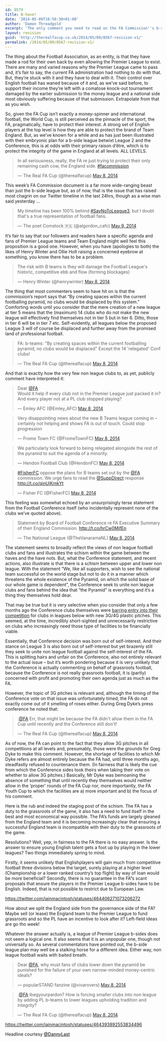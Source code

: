 ```yaml
---
id: 8579
title: B-have!
date: '2014-05-09T10:50:30+01:00'
author: 'Damon Threadgold'
excerpt: 'The only comment you need to read on the FA Commission''s b-side league idea. (Not true but have a read anyway).'
layout: revision
guid: 'http://therealfacup.co.uk/2014/05/09/8567-revision-v1/'
permalink: /2014/05/09/8567-revision-v1/
---
```


The thing about the Football Association, as an entity, is that they have made a rod for their own back by even allowing the Premier League to exist. There are many and varied reasons why the Premier League came to pass and, it’s fair to say, the current FA administration had nothing to do with that. But, they’re stuck with it and they have to deal with it. Their control over English football has waned because of it and, as we’ve said before, to support their income they’re left with a comatose knock-out tournament damaged by the earlier submission to the money league and a national side most obviously suffering because of that submission. Extrapolate from that as you wish.

So, given the FA Cup isn’t exactly a money-spinner and international football, the World Cup, is still perceived as the pinnacle of the sport, the FA, pragmatically, have to protect their interest. A strong set of English players at the top level is how they are able to protect the brand of Team England. But, as we’ve known for a while and as has just been illustrated with their embryonic plan for a b-side league betwixt League 2 and the Conference, this is at odds with their primary raison d’être, which is to protect the integrity of the game in England at all levels. ALL LEVELS.

> In all seriousness, really, the FA re just trying to protect their only remaining cash cow, the England side. [\#facommission](https://twitter.com/hashtag/facommission?src=hash&ref_src=twsrc%5Etfw)
> 
> — The Real FA Cup (@therealfacup) [May 8, 2014](https://twitter.com/therealfacup/status/464415451813261312?ref_src=twsrc%5Etfw)

<script async="" charset="utf-8" src="https://platform.twitter.com/widgets.js"></script>

This week’s FA Commission document is a far more wide-ranging beast than just the b-side league but, as of now, that is the issue that has raised most chagrin on our Twitter timeline in the last 24hrs, though as a wise man said yesterday …

> My timeline has been 100% behind [\#SayNoToLeague3](https://twitter.com/hashtag/SayNoToLeague3?src=hash&ref_src=twsrc%5Etfw), but I doubt that's a true representation of football fans.
> 
> — The poet Comstock 🇵🇸 (@algordon\_cafc) [May 9, 2014](https://twitter.com/algordon_cafc/status/464675560007159808?ref_src=twsrc%5Etfw)

<script async="" charset="utf-8" src="https://platform.twitter.com/widgets.js"></script>

It’s fair to say that our followers and readers have a specific agenda and fans of Premier League teams and Team England might well feel this proposition is a good one. However, when you have (apologies to both) the likes of Henry Winter and Ollie Holt raising a concerned eyebrow at something, you know there has to be a problem.

> The risk with B teams is they will damage the Football League's historic, competitive ebb and flow (forming blockages)
> 
> — Henry Winter (@henrywinter) [May 8, 2014](https://twitter.com/henrywinter/status/464392306867847168?ref_src=twsrc%5Etfw)

<script async="" charset="utf-8" src="https://platform.twitter.com/widgets.js"></script>

The thing that most commenters seem to have hit on is that the commission’s report says that “By creating spaces within the current footballing pyramid, no clubs would be displaced by this system.” Comforting words until you consider that the mere creation of a new league at tier 5 means that the (maximum) 14 clubs who do not make the new league will effectively find themselves not in tier 5 but in tier 6. Ditto, those in tier 6 will be in tier 7 etc. Self-evidently, all leagues below the proposed League 3 will of course be displaced and further away from the promised land of professional football.

> FA: b-teams: "By creating spaces within the current footballing pyramid, no clubs would be displaced" Except the 14 'relegated' Conf clubs!
> 
> — The Real FA Cup (@therealfacup) [May 8, 2014](https://twitter.com/therealfacup/status/464400833132912640?ref_src=twsrc%5Etfw)

<script async="" charset="utf-8" src="https://platform.twitter.com/widgets.js"></script>

And that is exactly how the very few non league clubs to, as yet, publicly comment have interpreted it:

> Dear [@FA](https://twitter.com/FA?ref_src=twsrc%5Etfw)  
> Would it help if every club not in the Premier League just packed it in?  
> And every player not at a PL club stopped playing?
> 
> — Emley AFC (@Emley\_AFC) [May 8, 2014](https://twitter.com/Emley_AFC/status/464449197400666112?ref_src=twsrc%5Etfw)

<script async="" charset="utf-8" src="https://platform.twitter.com/widgets.js"></script>

> Very disappointing news about the new B Teams league coming in – certainly not helping and shows FA is out of touch. Could stop progression
> 
> — Frome Town FC (@FromeTownFC) [May 8, 2014](https://twitter.com/FromeTownFC/status/464418096594571265?ref_src=twsrc%5Etfw)

<script async="" charset="utf-8" src="https://platform.twitter.com/widgets.js"></script>

> We particularly look forward to being relegated alongside the rest of the pyramid to suit the agenda of a minority.
> 
> — Hendon Football Club (@HendonFC) [May 8, 2014](https://twitter.com/HendonFC/status/464503528825057280?ref_src=twsrc%5Etfw)

<script async="" charset="utf-8" src="https://platform.twitter.com/widgets.js"></script>

> [\#FisherFC](https://twitter.com/hashtag/FisherFC?src=hash&ref_src=twsrc%5Etfw) oppose the plans for B teams set out by the [@FA](https://twitter.com/FA?ref_src=twsrc%5Etfw) commission. We urge fans to read the [@SuppDirect](https://twitter.com/SuppDirect?ref_src=twsrc%5Etfw) response <http://t.co/qinUiKmkYt>
> 
> — Fisher FC (@FisherFC) [May 8, 2014](https://twitter.com/FisherFC/status/464483981854248960?ref_src=twsrc%5Etfw)

<script async="" charset="utf-8" src="https://platform.twitter.com/widgets.js"></script>

This feeling was somewhat echoed by an unsurprisingly terse statement from the Football Conference itself (who incidentally represent none of the clubs we’ve quoted above).

> Statement by Board of Football Conference re FA Executive Summary of their England Commission. <http://t.co/hrCw0MjfEn>
> 
> — The National League (@TheVanaramaNL) [May 8, 2014](https://twitter.com/TheVanaramaNL/status/464503768495976448?ref_src=twsrc%5Etfw)

<script async="" charset="utf-8" src="https://platform.twitter.com/widgets.js"></script>

The statement seems to broadly reflect the views of non league football clubs and fans and illustrates the schism within the game between the haves and the have nots. But, what the Conference statement, and recent actions, also illustrate is that there is a schism between upper and lower non league. With the statement “We, like all supporters, wish to see the national team successful on the world stage but not to do it in a manner which threatens the whole existence of the Pyramid, on which the solid base of our whole game is dependent”, the Conference seek to unite non league clubs and fans behind the idea that “the Pyramid” is everything and it’s a thing they themselves hold dear.

That may be true but it is very selective when you consider that only a few months ago the Conference clubs themselves were [barring entry into their competition](http://www.bbc.co.uk/sport/0/football/25953774) for clubs in leagues below with new 3G/4G plastic pitches. This seemed, at the time, incredibly short-sighted and unnecessarily restrictive on clubs who increasingly need those type of facilities to be financially viable.

Essentially, that Conference decision was born out of self-interest. And their stance on League 3 is also born out of self-interest but yet brazenly still they seek to unite non league football against the self-interest of the FA. This is splitting hairs and unfair on the Conference, also not entirely relevant to the actual issue – but it’s worth pondering because it is very unlikely that the Conference is actually commenting on behalf of grassroots football, because the Conference is not really grassroots football, it is (partly) concerned with profit and promoting their own agenda just as much as the FA.

However, the topic of 3G pitches is relevant and, although the timing of the Conference vote on that issue was unfortunately timed, the FA do not exactly come out of it smelling of roses either. During Greg Dyke’s press conference he noted that:

> .[@FA](https://twitter.com/FA?ref_src=twsrc%5Etfw) Err, that might be because the FA didn't allow them in the FA Cup until recently and the Conference still don't!
> 
> — The Real FA Cup (@therealfacup) [May 8, 2014](https://twitter.com/therealfacup/status/464393013767462912?ref_src=twsrc%5Etfw)

<script async="" charset="utf-8" src="https://platform.twitter.com/widgets.js"></script>

As of now, the FA can point to the fact that they allow 3G pitches in all competitions at all levels and, presumably, those were the grounds for Greg Dyke to make this comment. However, the shortage of facilities to which Mr Dyke refers are almost entirely because the FA had, until three months ago, steadfastly refused to countenance them. (In fairness that is likely the cue from which the Conference sides took theirs when taking their vote on whether to allow 3G pitches.) Basically, Mr Dyke was bemoaning the absence of something that until recently they themselves would neither allow in the ‘proper’ rounds of the FA Cup nor, more importantly, the FA Youth Cup to which the facilities are a) more important and b) the focus of his comment.

Here is the rub and indeed the staging post of the schism. The FA has a duty to the grassroots of the game, it also has a need to fund itself in the best and most economical way possible. The FA’s funds are largely gleaned from the England team and it is becoming increasingly clear that ensuring a successful England team is incompatible with their duty to the grassroots of the game.

Resolutions? Well, yep, in fairness to the FA there is no easy answer. Is the answer to ensure young English talent gets a foot up by playing in the lower leagues? Two things immediately spring to mind.

Firstly, it seems unlikely that Englishplayers will gain much from competitive football three divisions below the target, surely playing at a higher level (Championship or a lower ranked country’s top flight) by way of loan would be more beneficial? Secondly, there is no guarantee in the FA”s scant proposals that ensure the players in the Premier League b-sides have to be English. Indeed, that is not possible to restrict due to European Law.

https://twitter.com/iainmacintosh/statuses/464406271073206272

How about we split the England side from the governance side of the FA? Maybe sell (or lease) the England team to the Premier League to fund grassroots and so the PL have an incentive to look after it? Left-field ideas are go tho week!

Whatever the answer actually is, a league of Premier League b-sides does not seem a logical one. It also seems that it is an unpopular one, though not universally so. As several commentators have pointed out, the b-side league plan may well be a stalking horse for a different idea. Either way, non league football waits with baited breath.

> Dear [@FA](https://twitter.com/FA?ref_src=twsrc%5Etfw), why must fans of clubs lower down the pyramid be punished for the failure of your own narrow-minded money-centric ideals?
> 
> — popularSTAND fanzine (@vivarovers) [May 8, 2014](https://twitter.com/vivarovers/status/464393296438382592?ref_src=twsrc%5Etfw)

<script async="" charset="utf-8" src="https://platform.twitter.com/widgets.js"></script>

> .[@FA](https://twitter.com/FA?ref_src=twsrc%5Etfw) ibegyourpardon? How is forcing smaller clubs into non league by adding PL b-teams to lower leagues upholding tradition and integrity?
> 
> — The Real FA Cup (@therealfacup) [May 8, 2014](https://twitter.com/therealfacup/status/464395783698407424?ref_src=twsrc%5Etfw)

<script async="" charset="utf-8" src="https://platform.twitter.com/widgets.js"></script>  
https://twitter.com/iainmacintosh/statuses/464393892553834496

Headline courtesy [<span style="color: #000000;">@DannyLast</span>](https://twitter.com/DannyLast)